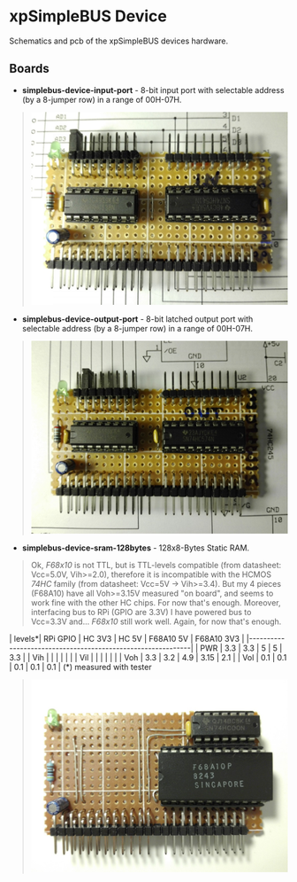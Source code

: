 # xpSimpleBUS Device
Schematics and pcb of the xpSimpleBUS devices hardware.

## Boards
* **simplebus-device-input-port** - 8-bit input port with selectable address (by a 8-jumper row) in a range of 00H-07H.
> ![simplebus-device-input-port.jpg](../.images/simplebus-device-input-port.jpg)

* **simplebus-device-output-port** - 8-bit latched output port with selectable address (by a 8-jumper row) in a range of 00H-07H.
> ![simplebus-device-output-port.jpg](../.images/simplebus-device-output-port.jpg)

* **simplebus-device-sram-128bytes** - 128x8-Bytes Static RAM.
> Ok, *F68x10* is not TTL, but is TTL-levels compatible (from datasheet: Vcc=5.0V, Vih>=2.0), therefore it is incompatible with the HCMOS *74HC* family (from datasheet: Vcc=5V -> Vih>=3.4).
But my 4 pieces (F68A10) have all Voh>=3.15V measured "on board", and seems to work fine with the other HC chips. For now that's enough.
Moreover, interfacing bus to RPi (GPIO are 3.3V) I have powered bus to Vcc=3.3V and... *F68x10* still work well.
Again, for now that's enough.

| levels*| RPi GPIO | HC 3V3 | HC 5V | F68A10 5V | F68A10 3V3 |
|-------------------------------------------------------------|
| PWR    |   3.3    |   3.3  |   5   |     5     |    3.3     |
| Vih    |          |        |       |           |            |
| Vil    |          |        |       |           |            |
| Voh    |   3.3    |   3.2  |  4.9  |    3.15   |    2.1     |
| Vol    |   0.1    |   0.1  |  0.1  |    0.1    |    0.1     |
(*) measured with tester

> ![simplebus-device-sram-128bytes.jpg](../.images/simplebus-device-sram-128bytes.jpg)
